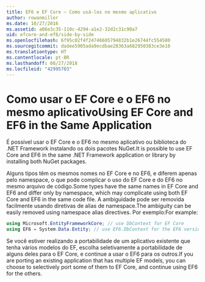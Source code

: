 ```yaml
---
title: EF6 e EF Core – Como usá-los no mesmo aplicativo
author: rowanmiller
ms.date: 10/27/2016
ms.assetid: a06e3c35-110c-4294-a1e2-32d2c31c90a7
uid: efcore-and-ef6/side-by-side
ms.openlocfilehash: 6f95c02f4f24746605794832b1e26744fc554580
ms.sourcegitcommit: dadee5905ada9ecdbae28363a682950383ce3e10
ms.translationtype: HT
ms.contentlocale: pt-BR
ms.lasthandoff: 08/27/2018
ms.locfileid: "42995703"
---
```

# <a name="using-ef-core-and-ef6-in-the-same-application"></a><span data-ttu-id="45d57-102">Como usar o EF Core e o EF6 no mesmo aplicativo</span><span class="sxs-lookup"><span data-stu-id="45d57-102">Using EF Core and EF6 in the Same Application</span></span>

<span data-ttu-id="45d57-103">É possível usar o EF Core e o EF6 no mesmo aplicativo ou biblioteca do .NET Framework instalando os dois pacotes NuGet.</span><span class="sxs-lookup"><span data-stu-id="45d57-103">It is possible to use EF Core and EF6 in the same .NET Framework application or library by installing both NuGet packages.</span></span>

<span data-ttu-id="45d57-104">Alguns tipos têm os mesmos nomes no EF Core e no EF6, e diferem apenas pelo namespace, o que pode complicar o uso do EF Core e do EF6 no mesmo arquivo de código.</span><span class="sxs-lookup"><span data-stu-id="45d57-104">Some types have the same names in EF Core and EF6 and differ only by namespace, which may complicate using both EF Core and EF6 in the same code file.</span></span> <span data-ttu-id="45d57-105">A ambiguidade pode ser removida facilmente usando diretivas de alias de namespace.</span><span class="sxs-lookup"><span data-stu-id="45d57-105">The ambiguity can be easily removed using namespace alias directives.</span></span> <span data-ttu-id="45d57-106">Por exemplo:</span><span class="sxs-lookup"><span data-stu-id="45d57-106">For example:</span></span>

``` csharp
using Microsoft.EntityFrameworkCore; // use DbContext for EF Core
using EF6 = System.Data.Entity; // use EF6.DbContext for the EF6 version
```

<span data-ttu-id="45d57-107">Se você estiver realizando a portabilidade de um aplicativo existente que tenha vários modelos do EF, escolha seletivamente a portabilidade de alguns deles para o EF Core, e continue a usar o EF6 para os outros.</span><span class="sxs-lookup"><span data-stu-id="45d57-107">If you are porting an existing application that has multiple EF models, you can choose to selectively port some of them to EF Core, and continue using EF6 for the others.</span></span>
